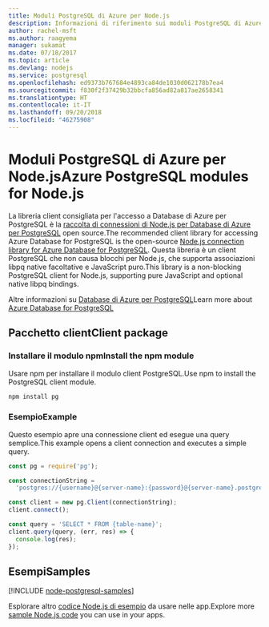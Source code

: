```yaml
---
title: Moduli PostgreSQL di Azure per Node.js
description: Informazioni di riferimento sui moduli PostgreSQL di Azure per Node.js
author: rachel-msft
ms.author: raagyema
manager: sukamat
ms.date: 07/18/2017
ms.topic: article
ms.devlang: nodejs
ms.service: postgresql
ms.openlocfilehash: ed9373b767684e4893ca84de1030d062178b7ea4
ms.sourcegitcommit: f830f2f37429b32bbcfa856ad82a817ae2658341
ms.translationtype: HT
ms.contentlocale: it-IT
ms.lasthandoff: 09/20/2018
ms.locfileid: "46275908"
---
```

# <a name="azure-postgresql-modules-for-nodejs"></a><span data-ttu-id="3753f-103">Moduli PostgreSQL di Azure per Node.js</span><span class="sxs-lookup"><span data-stu-id="3753f-103">Azure PostgreSQL modules for Node.js</span></span>

<span data-ttu-id="3753f-104">La libreria client consigliata per l'accesso a Database di Azure per PostgreSQL è la [raccolta di connessioni di Node.js per Database di Azure per PostgreSQL](https://www.npmjs.com/package/pg) open source.</span><span class="sxs-lookup"><span data-stu-id="3753f-104">The recommended client library for accessing Azure Database for PostgreSQL is the open-source [Node.js connection library for Azure Database for PostgreSQL](https://www.npmjs.com/package/pg).</span></span> <span data-ttu-id="3753f-105">Questa libreria è un client PostgreSQL che non causa blocchi per Node.js, che supporta associazioni libpq native facoltative e JavaScript puro.</span><span class="sxs-lookup"><span data-stu-id="3753f-105">This library is a non-blocking PostgreSQL client for Node.js, supporting pure JavaScript and optional native libpq bindings.</span></span>

<span data-ttu-id="3753f-106">Altre informazioni su [Database di Azure per PostgreSQL](https://docs.microsoft.com/azure/postgresql/)</span><span class="sxs-lookup"><span data-stu-id="3753f-106">Learn more about [Azure Database for PostgreSQL](https://docs.microsoft.com/azure/postgresql/)</span></span>

## <a name="client-package"></a><span data-ttu-id="3753f-107">Pacchetto client</span><span class="sxs-lookup"><span data-stu-id="3753f-107">Client package</span></span>

### <a name="install-the-npm-module"></a><span data-ttu-id="3753f-108">Installare il modulo npm</span><span class="sxs-lookup"><span data-stu-id="3753f-108">Install the npm module</span></span>

<span data-ttu-id="3753f-109">Usare npm per installare il modulo client PostgreSQL.</span><span class="sxs-lookup"><span data-stu-id="3753f-109">Use npm to install the PostgreSQL client module.</span></span>

```bash
npm install pg
```   

### <a name="example"></a><span data-ttu-id="3753f-110">Esempio</span><span class="sxs-lookup"><span data-stu-id="3753f-110">Example</span></span>

<span data-ttu-id="3753f-111">Questo esempio apre una connessione client ed esegue una query semplice.</span><span class="sxs-lookup"><span data-stu-id="3753f-111">This example opens a client connection and executes a simple query.</span></span>

```javascript
const pg = require('pg');

const connectionString =
  'postgres://{username}@{server-name}:{password}@{server-name}.postgres.database.azure.com:5432/{database-name}?ssl=true';

const client = new pg.Client(connectionString);
client.connect();

const query = 'SELECT * FROM {table-name}';
client.query(query, (err, res) => {
  console.log(res);
});
```

## <a name="samples"></a><span data-ttu-id="3753f-112">Esempi</span><span class="sxs-lookup"><span data-stu-id="3753f-112">Samples</span></span>

[!INCLUDE [node-postgresql-samples](../docs-ref-conceptual/includes/postgresql-samples.md)]

<span data-ttu-id="3753f-113">Esplorare altro [codice Node.js di esempio](https://azure.microsoft.com/resources/samples/?platform=nodejs) da usare nelle app.</span><span class="sxs-lookup"><span data-stu-id="3753f-113">Explore more [sample Node.js code](https://azure.microsoft.com/resources/samples/?platform=nodejs) you can use in your apps.</span></span>
